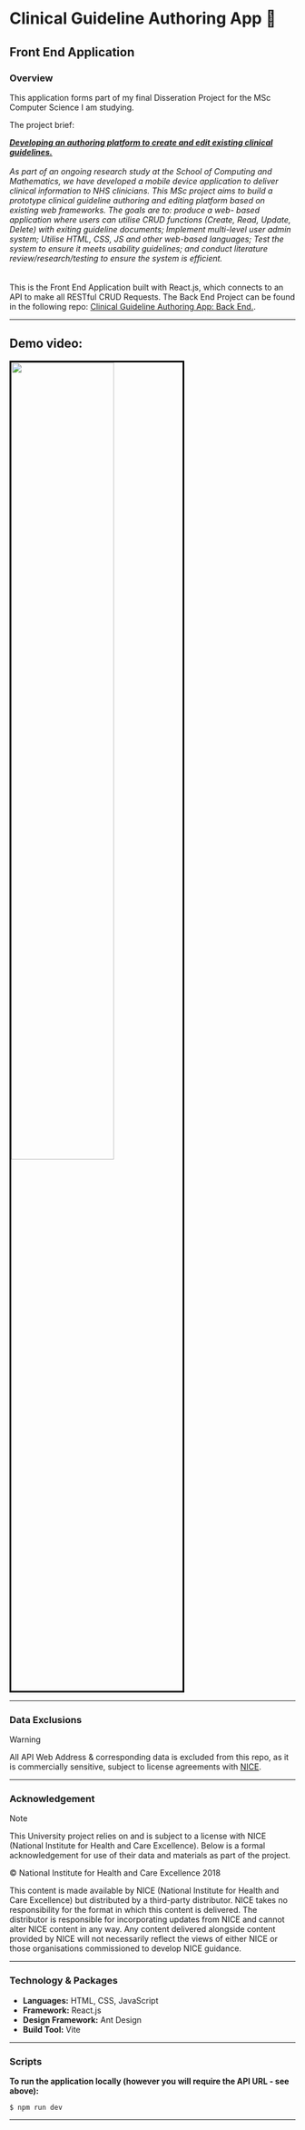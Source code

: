 # Clinical Guideline Authoring App 🏥

## Front End Application

### Overview

This application forms part of my final Disseration Project for the MSc Computer Science I am studying.

The project brief:

<div>
<i>
<strong><u>Developing an authoring platform to create and edit existing clinical guidelines.</u></strong>
<br />
<br />
As part of an ongoing research study at the School of Computing and Mathematics, we have developed a mobile device application to deliver clinical information to NHS clinicians. This MSc project aims to build a prototype clinical guideline authoring and editing platform based on existing web frameworks. The goals are to: produce a web- based application where users can utilise CRUD functions (Create, Read, Update, Delete) with exiting guideline documents; Implement multi-level user admin system; Utilise HTML, CSS, JS and other web-based languages; Test the system to ensure it meets usability guidelines; and conduct literature review/research/testing to ensure the system is efficient.
</i>
</div>

<br />
<br />
This is the Front End Application built with React.js, which connects to an API to make all RESTful CRUD Requests. The Back End Project can be found in the following repo: <a href="https://github.com/leekli/clinical-guideline-app-BE">Clinical Guideline Authoring App: Back End.</a>.

<hr>

## Demo video:

<img src="./readme-assets/app-demo.gif" width="60%" style="border: solid black" />

<hr>

### Data Exclusions

> [!WARNING]
> All API Web Address & corresponding data is excluded from this repo, as it is commercially sensitive, subject to license agreements with <a href="https://www.nice.org.uk/">NICE</a>.

<hr>

### Acknowledgement

> [!NOTE]
> This University project relies on and is subject to a license with NICE (National Institute for Health and Care Excellence). Below is a formal acknowledgement for use of their data and materials as part of the project.

© National Institute for Health and Care Excellence 2018

This content is made available by NICE (National Institute for Health and Care Excellence) but distributed by a third-party distributor. NICE takes no responsibility for the format in which this content is delivered. The distributor is responsible for incorporating updates from NICE and cannot alter NICE content in any way. Any content delivered alongside content provided by NICE will not necessarily reflect the views of either NICE or those organisations commissioned to develop NICE guidance.

<hr />

### Technology & Packages

- <strong>Languages:</strong> HTML, CSS, JavaScript
- <strong>Framework:</strong> React.js
- <strong>Design Framework:</strong> Ant Design
- <strong>Build Tool:</strong> Vite

<hr>

### Scripts

<strong>To run the application locally (however you will require the API URL - see above):</strong>

```
$ npm run dev
```

<hr>
